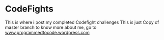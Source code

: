 # CodeFights
This is where i post my completed Codefight challenges
This is just Copy of master branch
to know more about me, go to www.programmedtocode.wordpress.com
